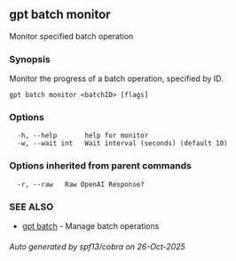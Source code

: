 ## gpt batch monitor

Monitor specified batch operation

### Synopsis

Monitor the progress of a batch operation, specified by ID.

```
gpt batch monitor <batchID> [flags]
```

### Options

```
  -h, --help       help for monitor
  -w, --wait int   Wait interval (seconds) (default 10)
```

### Options inherited from parent commands

```
  -r, --raw   Raw OpenAI Response?
```

### SEE ALSO

* [gpt batch](gpt_batch.md)	 - Manage batch operations

###### Auto generated by spf13/cobra on 26-Oct-2025
